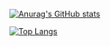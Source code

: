 [![Anurag's GitHub stats](https://github-readme-stats.vercel.app/api?username=Rxlove&count_private=true&show_icons=true&theme=swift)](https://github.com/anuraghazra/github-readme-stats)

[![Top Langs](https://github-readme-stats.vercel.app/api/top-langs/?username=Rxlove&theme=swift)](https://github.com/anuraghazra/github-readme-stats)
